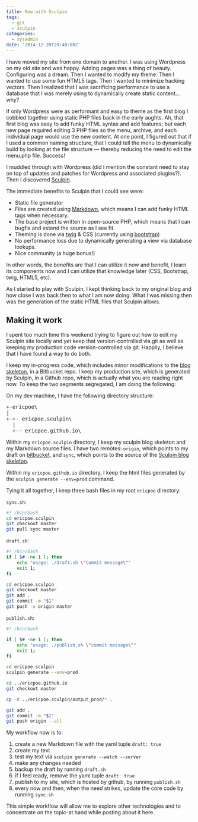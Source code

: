 ```yaml
---
title: Now with Sculpin
tags:
  - git
  - sculpin
categories:
  - sysadmin
date: '2014-12-28T20:40:00Z'
---
```


I have moved my site from one domain to another. I was using Wordpress on my old
site and was happy. Adding pages was a thing of beauty. Configuring was a dream.
Then I wanted to modify my theme. Then I wanted to use some fun HTML5 tags. Then
I wanted to minimize hacking vectors. Then I realized that I was sacrificing
performance to use a database that I was merely using to dynamically create static
content... why?

If only Wordpress were as performant and easy to theme as the first blog I cobbled
together using static PHP files back in the early aughts. Ah, that first blog
was easy to add funky HTML syntax and add features; but each new page required
editing 3 PHP files so the menu, archive, and each individual page would use the
new content. At one point, I figured out that if I used a common naming structure,
that I could tell the menu to dynamically build by looking at the file structure
&mdash; thereby reducing the need to edit the menu.php file. Success!

I muddled through with Wordpress (did I mention the constant need to stay on top
of updates and patches for Wordpress and associated plugins?). Then I discovered
[Sculpin](https://sculpin.io).

The immediate benefits to Sculpin that I could see were:

- Static file generator
- Files are created using [Markdown](http://daringfireball.net/projects/markdown/), which means I can add funky HTML tags when necessary.
- The base project is written in open-source PHP, which means that I can bugfix and extend the source as I see fit.
- Theming is done via [twig](http://twig.sensiolabs.org/) & CSS (currently using [bootstrap](http://getbootstrap.com/))
- No performance loss due to dynamically generating a view via database lookups.
- Nice community (a huge bonus!)

In other words, the benefits are that I can utilize it now and benefit, I learn
its components now and I can utilize that knowledge later (CSS, Bootstrap, twig,
HTML5, etc).

As I started to play with Sculpin, I kept thinking back to my original blog and
how close I was back then to what I am now doing. What I was missing then was the
generation of the static HTML files that Sculpin allows.

## Making it work

I spent too much time this weekend trying to figure out how to edit my Sculpin
site locally and yet keep that version-controlled via git as well as keeping my
production code version-controlled via git. Happily, I believe that I have found
a way to do both.

I keep my in-progress code, which includes minor modifications to the [blog
skeleton](https://github.com/sculpin/sculpin-blog-skeleton), in a Bitbucket repo.
I keep my production site, which is generated by Sculpin, in a Github repo, which
is actually what you are reading right now. To keep the two segments segregated,
I am doing the following:

On my dev machine, I have the following directory structure:

<pre>
+-ericpoe\
|
+-+- ericpoe.sculpin\
  |
  +-- ericpoe.github.io\
</pre>

Within my `ericpoe.sculpin` directory, I keep my sculpin blog skeleton and my Markdown source files. I have two remotes: `origin`, which points to my draft on [bitbucket](https://bitbucket.org/ericpoe/), and `sync`, which points to the source of the [Sculpin blog skeleton](https://github.com/sculpin/sculpin-blog-skeleton).

Within my `ericpoe.github.io` directory, I keep the html files generated by the `sculpin generate --env=prod` command.

Tying it all together, I keep three bash files in my root `ericpoe` directory:

`sync.sh`:

```bash
#! /bin/bash
cd ericpoe.sculpin
git checkout master
git pull sync master
```

`draft.sh`:

```bash
#! /bin/bash
if [ $# -ne 1 ]; then
    echo "usage: ./draft.sh \"commit message\""
    exit 1;
fi

cd ericpoe.sculpin
git checkout master
git add .
git commit -m "$1"
git push -u origin master
```

`publish.sh`:

```bash
#! /bin/bash

if [ $# -ne 1 ]; then
    echo "usage: ./publish.sh \"commit message\""
    exit 1;
fi

cd ericpoe.sculpin
sculpin generate --env=prod

cd ../ericpoe.github.io
git checkout master

cp -R ../ericpoe.sculpin/output_prod/* .

git add .
git commit -m "$1"
git push origin --all
```

My workflow now is to:

1. create a new Markdown file with the yaml tuple `draft: true`
2. create my text
3. test my text via `sculpin generate --watch --server`
4. make any changes needed
5. backup the draft by running `draft.sh`
6. if I feel ready, remove the yaml tuple `draft: true`
7. publish to my site, which is hosted by github, by running `publish.sh`
8. every now and then, when the need strikes, update the core code by running `sync.sh`

This simple workflow will allow me to explore other technologies and to concentrate on the topic-at hand while posting about it here.
